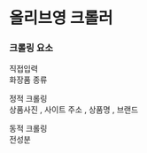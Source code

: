 # 올리브영 크롤러

### 크롤링 요소

직접입력 <br/>
화장품 종류

정적 크롤링 <br/>
상품사진 , 사이트 주소 , 상품명 , 브랜드

동적 크롤링 <br/>
전성분
